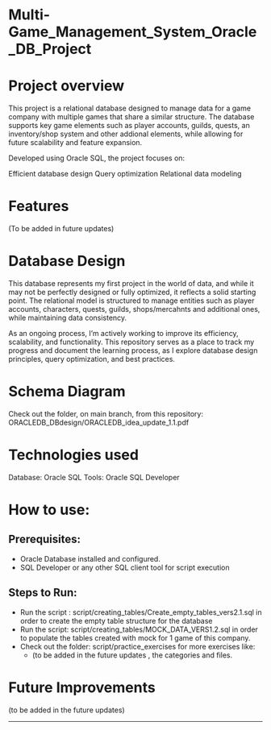 # Multi-Game_Management_System_Oracle_DB_Project


# **Project overview**

This project is a relational database designed to manage data for a game company with multiple games that share a similar structure. The database supports key game elements such as player accounts, guilds, quests, an inventory/shop system and other addional elements, while allowing for future scalability and feature expansion.

Developed using Oracle SQL, the project focuses on:

Efficient database design
Query optimization
Relational data modeling


# **Features** 
 (To be added in future updates)
 

# **Database Design**

This database represents my first project in the world of data, and while it may not be perfectly designed or fully optimized, it reflects a solid starting point. The relational model is structured to manage entities such as player accounts, characters, quests, guilds, shops/mercahnts and additional ones, while maintaining data consistency.

As an ongoing process, I’m actively working to improve its efficiency, scalability, and functionality. This repository serves as a place to track my progress and document the learning process, as I explore database design principles, query optimization, and best practices.


# **Schema Diagram**

Check out the folder, on main branch, from this repository: ORACLEDB_DBdesign/ORACLEDB_idea_update_1.1.pdf 


# **Technologies used**

Database: Oracle SQL
Tools: Oracle SQL Developer  


# **How to use:**

## **Prerequisites:**
 -  Oracle Database installed and configured.
 -  SQL Developer or any other SQL client tool for script execution

## **Steps to Run:**
 - Run the script : script/creating_tables/Create_empty_tables_vers2.1.sql in order to create the empty table structure for the database
 - Run the script: script/creating_tables/MOCK_DATA_VERS1.2.sql in order to populate the tables created with mock for 1 game of this company.
 - Check out the folder: script/practice_exercises  for more exercises like:
   -   (to be added in the future updates , the categories and files.


# **Future Improvements**

(to be added in the future updates) 

--- 






